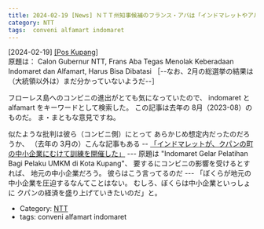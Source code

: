 ```yaml
---
title: 2024-02-19 [News] ＮＴＴ州知事候補のフランス・アバは「インドマレットやアルファマート（ともにコンビニ）の拡張はふせぐべきだ」と言う ---コンビニの進出を心配している人もいるんだ
category: NTT
tags:  conveni alfamart indomaret
---
```


[2024-02-19] [[Pos Kupang]](https://kupang.tribunnews.com/2023/08/11/calon-gubernur-ntt-frans-aba-tegas-menolak-keberadaan-indomaret-dan-alfamart-beri-dampak-buruk?utm_source=pocket_saves)  
 原題は：
Calon Gubernur NTT, Frans Aba Tegas Menolak Keberadaan Indomaret dan Alfamart, Harus Bisa Dibatasi
［--なお、2月の総選挙の結果は（大統領以外は）まだ分かっていないようだ--］

 フローレス島へのコンビニの進出がとても気になっていたので、
indomaret と alfamart をキーワードとして検索した。
この記事は去年の 8月（2023-08）のものだ。
ま・まともな意見ですね。

 似たような批判は彼ら（コンビニ側）にとって
あらかじめ想定内だったのだろうか、
（去年の 3月の）こんな記事もある --
[「インドマレットが、クパンの町の中小企業にむけて訓練を開催した」](https://kupang.tribunnews.com/2023/03/09/indomaret-gelar-pelatihan-bagi-pelaku-umkm-di-kota-kupang?utm_source=pocket_saves.) ---
原題は
"Indomaret Gelar Pelatihan Bagi Pelaku UMKM di Kota Kupang"、
要するにコンビニの影響を受けるとすれば、
地元の中小企業だろう。
彼らはこう言ってるのだ ---
「ぼくらが地元の中小企業を圧迫するなんてことはない。
むしろ、ぼくらは中小企業といっしょに
クパンの経済を盛り上げていきたいのだ」と。

- Category: [NTT](https://merapano.github.io/categories.html#NTT)
- tags:  conveni alfamart indomaret

